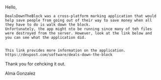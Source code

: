 Hello,

    DealsDownTheBlock was a cross-platform marking application that would help save people from going out of their way to save money when all they have to do is walk down the block. 
    Unfortunately, the app might nto be running since many of teh files were destroyed from the server. However, look at the link below and you can see what the application did.
    
   
    This link provides more information on the application.
    https://devpost.com/software/deals-down-the-block
    
    
Thank you for cehcking it out.

Alma Gonzalez
    
    
    
